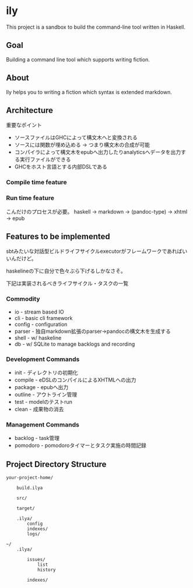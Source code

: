 # ily

This project is a sandbox to build the command-line tool written in Haskell.

## Goal

Building a command line tool which supports writing fiction.

## About

Ily helps you to writing a fiction which syntax is extended markdown.

## Architecture

重要なポイント

* ソースファイルはGHCによって構文木へと変換される
* ソースには関数が埋め込める → つまり構文木の合成が可能
* コンパイラによって構文木をepubへ出力したりanalyticsへデータを出力する実行ファイルができる
* GHCをホスト言語とする内部DSLである

### Compile time feature

### Run time feature

こんだけのプロセスが必要。
haskell -> markdown -> (pandoc-type) -> xhtml -> epub

## Features to be implemented

sbtみたいな対話型ビルドライフサイクルexecutorがフレームワークであればいいんだけど。

haskelineの下に自分で色々ぶら下げるしかなさそ。

下記は実装されるべきライフサイクル・タスクの一覧

### Commodity

* io - stream based IO
* cli - basic cli framework
* config - configuration
* parser - 独自markdown拡張のparser→pandocの構文木を生成する
* shell - w/ haskeline
* db - w/ SQLite to manage backlogs and recording

### Development Commands

* init - ディレクトリの初期化
* compile - eDSLのコンパイルによるXHTMLへの出力
* package - epubへ出力
* outline - アウトライン管理
* test - modelのテストrun
* clean - 成果物の消去

### Management Commands

* backlog - task管理
* pomodoro - pomodoroタイマーとタスク実施の時間記録

## Project Directory Structure

```
your-project-home/

    build.ilya

    src/

    target/

    .ilya/
        config
        indexes/
        logs/

~/
    .ilya/

        issues/
            list
            history

        indexes/

```

